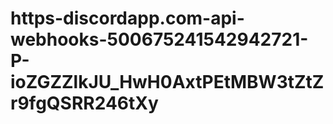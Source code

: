 # https-discordapp.com-api-webhooks-500675241542942721-P-ioZGZZlkJU_HwH0AxtPEtMBW3tZtZr9fgQSRR246tXy
